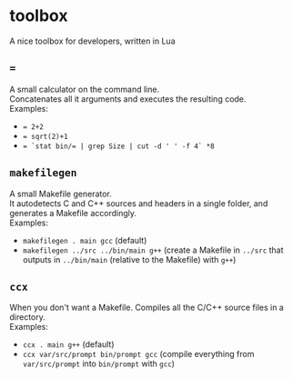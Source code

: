 # toolbox
A nice toolbox for developers, written in Lua

## `=`
A small calculator on the command line.  
Concatenates all it arguments and executes the resulting code.  
Examples:
- ```= 2+2```
- ```= sqrt(2)+1```
- ```= `stat bin/= | grep Size | cut -d ' ' -f 4` *8```

## `makefilegen`
A small Makefile generator.  
It autodetects C and C++ sources and headers in a single folder, and generates a Makefile accordingly.  
Examples:
- ```makefilegen . main gcc``` (default)
- ```makefilegen ../src ../bin/main g++``` (create a Makefile in `../src` that outputs in `../bin/main` (relative to the Makefile) with `g++`)

## `ccx`
When you don't want a Makefile.
Compiles all the C/C++ source files in a directory.  
Examples:
- ```ccx . main g++``` (default)
- ```ccx var/src/prompt bin/prompt gcc``` (compile everything from `var/src/prompt` into `bin/prompt` with `gcc`)
